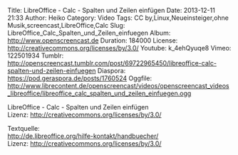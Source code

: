 Title: LibreOffice - Calc - Spalten und Zeilen einfügen
Date: 2013-12-11 21:33
Author: Heiko
Category: Video
Tags: CC by,Linux,Neueinsteiger,ohne Musik,screencast,LibreOffice,Calc
Slug: LibreOffice_Calc_Spalten_und_Zeilen_einfuegen
Album: http://www.openscreencast.de
Duration: 184000
License: http://creativecommons.org/licenses/by/3.0/
Youtube: k_4ehQyuqe8
Vimeo: 122501934
Tumblr: http://openscreencast.tumblr.com/post/69722965450/libreoffice-calc-spalten-und-zeilen-einfuegen
Diaspora: https://pod.geraspora.de/posts/1760524
Oggfile: http://www.librecontent.de/openscreencast/videos/openscreencast_videos_libreoffice/libreoffice_calc_spalten_und_zeilen_einfuegen.ogg

LibreOffice - Calc - Spalten und Zeilen einfügen  
Lizenz: <http://creativecommons.org/licenses/by/3.0/>  
  
Textquelle:  
<http://de.libreoffice.org/hilfe-kontakt/handbuecher/>  
Lizenz: <http://creativecommons.org/licenses/by/3.0/>

